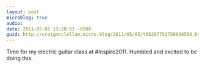 ```yaml
---
layout: post
microblog: true
audio: 
date: 2011-05-05 13:28:53 -0500
guid: http://craigmcclellan.micro.blog/2011/05/05/t66207753756098560.html
---
```

Time for my electric guitar class at #Inspire2011. Humbled and excited to be doing this.
